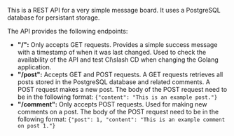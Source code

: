 This is a REST API for a very simple message board. It uses a PostgreSQL database for persistant storage.

The API provides the following endpoints:
 - **"/":** Only accepts GET requests. Provides a simple success message with a timestamp of when it was last changed. Used to check the availability of the API and test CI\slash CD when changing the Golang application.
 - **"/post":** Accepts GET and POST requests. A GET requests retrieves all posts stored in the PostgreSQL database and related comments. A POST request makes a new post. The body of the POST request need to be in the following format: ```{"content": "This is an example post."}```
 - **"/comment":** Only accepts POST requests. Used for making new comments on a post. The body of the POST request need to be in the following format: ```{"post": 1, "content": "This is an example comment on post 1."}```